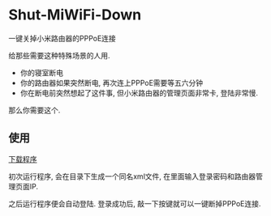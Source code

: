 # Shut-MiWiFi-Down

一键关掉小米路由器的PPPoE连接

给那些需要这种特殊场景的人用.

- 你的寝室断电
- 你的路由器如果突然断电, 再次连上PPPoE需要等五六分钟
- 你在断电前突然想起了这件事, 但小米路由器的管理页面非常卡, 登陆非常慢.

那么你需要这个.

## 使用

[下载程序](https://github.com/Zaeworks/Shut-MiWiFi-Down/releases)

初次运行程序, 会在目录下生成一个同名xml文件, 在里面输入登录密码和路由器管理页面IP.

之后运行程序便会自动登陆. 登录成功后, 敲一下按键就可以一键断掉PPPoE连接.